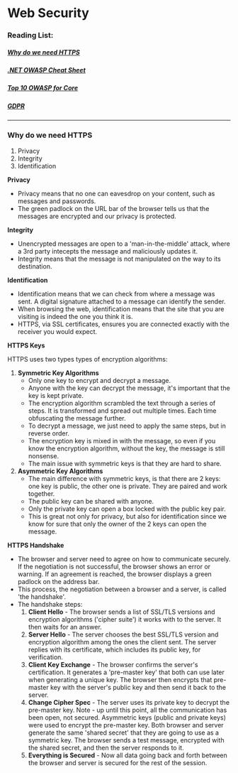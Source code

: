 # Web Security

### Reading List:

##### [Why do we need HTTPS](https://howhttps.works/why-do-we-need-https/)
##### [.NET OWASP Cheat Sheet](https://cheatsheetseries.owasp.org/cheatsheets/DotNet_Security_Cheat_Sheet.html)
##### [Top 10 OWASP for Core](https://dotnetcoretutorials.com/2017/10/16/owasp-top-10-asp-net-core-broken-authentication-session-management/)
##### [GDPR](https://www.microsoft.com/en-us/trust-center/privacy/gdpr-overview?&OCID=AID641639_SEM_CBaJdkAr&msclkid=69e6e33dba521b93d7d9b9c7e8f92223)

---

### Why do we need HTTPS

1. Privacy
2. Integrity
3. Identification

**Privacy**
 * Privacy means that no one can eavesdrop on your content, such as messages and passwords.
 * The green padlock on the URL bar of the browser tells us that the messages are encrypted and our privacy is protected.

**Integrity**
 * Unencrypted messages are open to a 'man-in-the-middle' attack, where a 3rd party intecepts the message and maliciously updates it. 
 * Integrity means that the message is not manipulated on the way to its destination.

**Identification**
 * Identification means that we can check from where a message was sent. A digital signature attached to a message can identify the sender.
 * When browsing the web, identification means that the site that you are visiting is indeed the one you think it is.
 * HTTPS, via SSL certificates, ensures you are connected exactly with the receiver you would expect.

**HTTPS Keys**

HTTPS uses two types types of encryption algorithms:

1. **Symmetric Key Algorithms**
    * Only one key to encrypt and decrypt a message.
    * Anyone with the key can decrypt the message, it's important that the key is kept private.
    * The encryption algorithm scrambled the text through a series of steps. It is transformed and spread out multiple times. Each time obfuscating the message further.
    * To decrypt a message, we just need to apply the same steps, but in reverse order.
    * The encryption key is mixed in with the message, so even if you know the encryption algorithm, without the key, the message is still nonsense.
    * The main issue with symmetric keys is that they are hard to share.
2. **Asymmetric Key Algorithms**
    * The main difference with symmetric keys, is that there are 2 keys: one key is public, the other one is private. They are paired and work together.
    * The public key can be shared with anyone. 
    * Only the private key can open a box locked with the public key pair.
    * This is great not only for privacy, but also for identification since we know for sure that only the owner of the 2 keys can open the message.


**HTTPS Handshake**

* The browser and server need to agree on how to communicate securely. If the negotiation is not successful, the browser shows an error or warning. If an agreement is reached, the browser displays a green padlock on the address bar.
* This process, the negotiation between a browser and a server, is called 'the handshake'.
* The handshake steps:
   1. **Client Hello** - The browser sends a list of SSL/TLS versions and encryption algorithms ('cipher suite') it works with to the server. It then waits for an answer. 
   2. **Server Hello** - The server chooses the best SSL/TLS version and encryption algorithm among the ones the client sent. The server replies with its certificate, which includes its public key, for verification. 
   3. **Client Key Exchange** - The browser confirms the server's certification. It generates a 'pre-master key' that both can use later when generating a unique key. The browser then encrypts that pre-master key with the server's public key and then send it back to the server.
   4. **Change Cipher Spec** - The server uses its private key to decrypt the pre-master key. Note - up until this point, all the communication has been open, not secured. Asymmetric keys (public and private keys) were used to encrypt the pre-master key. Both browser and server generate the same 'shared secret' that they are going to use as a symmetric key. The browser sends a test message, encrypted with the shared secret, and then the server responds to it. 
   5. **Everything is Secured** - Now all data going back and forth between the browser and server is secured for the rest of the session.
